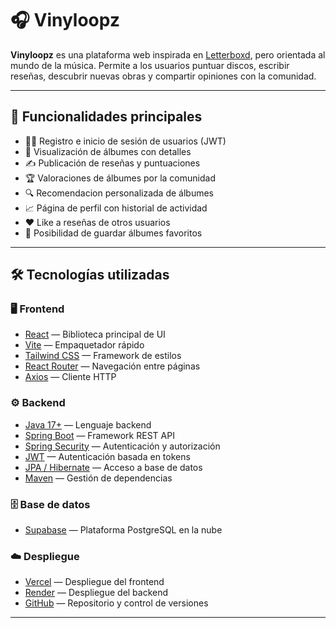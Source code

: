 # 🎧 Vinyloopz

**Vinyloopz** es una plataforma web inspirada en [Letterboxd](https://letterboxd.com/), pero orientada al mundo de la música. Permite a los usuarios puntuar discos, escribir reseñas, descubrir nuevas obras y compartir opiniones con la comunidad.

---

## 📌 Funcionalidades principales

- 🧑‍💼 Registro e inicio de sesión de usuarios (JWT)
- 📀 Visualización de álbumes con detalles
- ✍️ Publicación de reseñas y puntuaciones
- 🏆 Valoraciones de álbumes por la comunidad
- 🔍 Recomendacion personalizada de álbumes
- 📈 Página de perfil con historial de actividad
- ❤️ Like a reseñas de otros usuarios
- 📂 Posibilidad de guardar álbumes favoritos

---

## 🛠️ Tecnologías utilizadas

### 🖥️ Frontend
- [React](https://react.dev/) — Biblioteca principal de UI
- [Vite](https://vitejs.dev/) — Empaquetador rápido
- [Tailwind CSS](https://tailwindcss.com/) — Framework de estilos
- [React Router](https://reactrouter.com/) — Navegación entre páginas
- [Axios](https://axios-http.com/) — Cliente HTTP

### ⚙️ Backend
- [Java 17+](https://adoptium.net/) — Lenguaje backend
- [Spring Boot](https://spring.io/projects/spring-boot) — Framework REST API
- [Spring Security](https://spring.io/projects/spring-security) — Autenticación y autorización
- [JWT](https://jwt.io/) — Autenticación basada en tokens
- [JPA / Hibernate](https://spring.io/projects/spring-data-jpa) — Acceso a base de datos
- [Maven](https://maven.apache.org/) — Gestión de dependencias

### 🗄️ Base de datos
- [Supabase](https://supabase.com/) — Plataforma PostgreSQL en la nube

### ☁️ Despliegue
- [Vercel](https://vercel.com/) — Despliegue del frontend
- [Render](https://render.com/) — Despliegue del backend
- [GitHub](https://github.com/) — Repositorio y control de versiones

---
